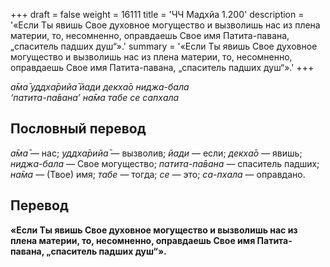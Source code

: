 +++
draft = false
weight = 16111
title = 'ЧЧ Мадхйа 1.200'
description = '«Если Ты явишь Свое духовное могущество и вызволишь нас из плена материи, то, несомненно, оправдаешь Свое имя Патита-павана, „спаситель падших душ“».'
summary = '«Если Ты явишь Свое духовное могущество и вызволишь нас из плена материи, то, несомненно, оправдаешь Свое имя Патита-павана, „спаситель падших душ“».'
+++

_а̄ма̄ уддха̄рийа̄ йади декха̄о ниджа-бала  
‘патита-па̄вана’ на̄ма табе се сапхала_

## Пословный перевод

_а̄ма̄_ — нас; _уддха̄рийа̄_ — вызволив; _йади_ — если; _декха̄о_ — явишь; _ниджа_\-_бала_ — Свое могущество; _патита_\-_па̄вана_ — спаситель падших; _на̄ма_ — (Твое) имя; _табе_ — тогда; _се_ — это; _са_\-_пхала_ — оправдано.

## Перевод

**«Если Ты явишь Свое духовное могущество и вызволишь нас из плена материи, то, несомненно, оправдаешь Свое имя Патита-павана, „спаситель падших душ“».**

